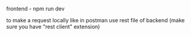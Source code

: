 frontend - npm run dev


to make a request locally like in postman use rest file of backend (make sure you have "rest client" extension)